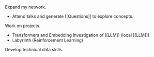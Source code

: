 Expand my network.
- Attend talks and generate [[Questions]] to explore concepts.

Work on projects.
- Transformers and Embedding Investigation of [[LLM]]  (local [[LLM]])
- Labyrinth (Reinforcement Learning)

Develop technical data skills.
